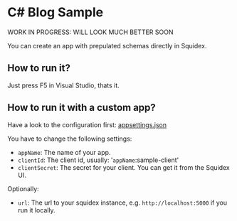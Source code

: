 # C# Blog Sample

WORK IN PROGRESS: WILL LOOK MUCH BETTER SOON

You can create an app with prepulated schemas directly in Squidex.

## How to run it?

Just press F5 in Visual Studio, thats it.

## How to run it with a custom app?

Have a look to the configuration first: [appsettings.json](Sample.Blog/appsettings.json)

You have to change the following settings:

* `appName`: The name of your app.
* `clientId`: The client id, usually: '`appName`:sample-client'
* `clientSecret`: The secret for your client. You can get it from the Squidex UI.

Optionally:

* `url`: The url to your squidex instance, e.g. `http://localhost:5000` if you run it locally.